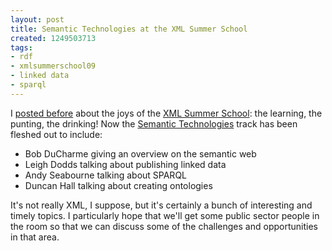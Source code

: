 ```yaml
---
layout: post
title: Semantic Technologies at the XML Summer School
created: 1249503713
tags:
- rdf
- xmlsummerschool09
- linked data
- sparql
---
```

I [posted before](http://www.jenitennison.com/blog/node/107) about the joys of the [XML Summer School](http://www.xmlsummerschool.com/): the learning, the punting, the drinking! Now the [Semantic Technologies](http://xmlsummerschool.com/curriculum2009/semantic-technologies/) track has been fleshed out to include:

  * Bob DuCharme giving an overview on the semantic web
  * Leigh Dodds talking about publishing linked data
  * Andy Seabourne talking about SPARQL
  * Duncan Hall talking about creating ontologies

It's not really XML, I suppose, but it's certainly a bunch of interesting and timely topics. I particularly hope that we'll get some public sector people in the room so that we can discuss some of the challenges and opportunities in that area.

<!--break-->
